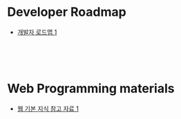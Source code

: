 # Developer Roadmap


- [개발자 로드맵 1](https://github.com/kamranahmedse/developer-roadmap#readme)


<br><br><br>




# Web Programming materials

- [웹 기본 지식 참고 자료 1](https://www.hmmhmm.hm/web-basic) 
